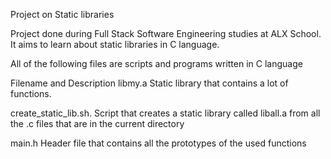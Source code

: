 Project on Static libraries

Project done during Full Stack Software Engineering studies at ALX School. It aims to learn about static libraries in C language.

All of the following files are scripts and programs written in C language

Filename and Description libmy.a Static library that contains a lot of functions.

create_static_lib.sh. Script that creates a static library called liball.a from all the .c files that are in the current directory

main.h Header file that contains all the prototypes of the used functions
